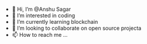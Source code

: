 - 👋 Hi, I’m @Anshu Sagar
- 👀 I’m interested in coding
- 🌱 I’m currently learning blockchain
- 💞️ I’m looking to collaborate on open source projecta
- 📫 How to reach me ...

<!---
sagarcapgi/sagarcapgi is a ✨ special ✨ repository because its `README.md` (this file) appears on your GitHub profile.
You can click the Preview link to take a look at your changes.
--->
